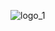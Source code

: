 ![logo_1](https://github.com/symbbad/django_social_signup/assets/106378106/3fd0dd7b-091a-4889-b4e7-7339f22fc0fe)
